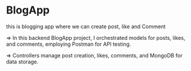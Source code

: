 # BlogApp
this is blogging app where we can create post, like and Comment

=> In this backend BlogApp project, I orchestrated models for posts, likes, and comments, employing Postman for API testing. 

=> Controllers manage post creation, likes, comments, and MongoDB for data storage.
